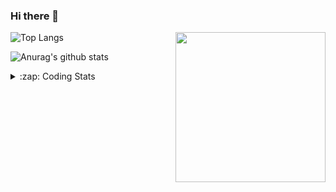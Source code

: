 ### Hi there 👋

<!--
**tao8687/tao8687** is a ✨ _special_ ✨ repository because its `README.md` (this file) appears on your GitHub profile.

Here are some ideas to get you started:

- 🔭 I’m currently working on ...
- 🌱 I’m currently learning ...
- 👯 I’m looking to collaborate on ...
- 🤔 I’m looking for help with ...
- 💬 Ask me about ...
- 📫 How to reach me: ...
- 😄 Pronouns: ...
- ⚡ Fun fact: ...
-->

<img align='right' src="https://media.giphy.com/media/M9gbBd9nbDrOTu1Mqx/giphy.gif" width="240">

  
![Top Langs](https://github-readme-stats.vercel.app/api/top-langs/?username=tao8687&layout=compact&title_color=23238E&text_color=A67D3D)

![Anurag's github stats](https://github-readme-stats.vercel.app/api?username=tao8687&show_icons=true&&text_color=A67D3D&title_color=23238E&show_icons=false&count_private=true&hide=stars)

<details>
  <summary>:zap: Coding Stats</summary>
  <br>
    
<!--START_SECTION:waka-->

```txt
From: 28 May 2025 - To: 04 June 2025

C               1 hr 34 mins    ███████▓░░░░░░░░░░░░░░░░░   30.14 %
CMake           45 mins         ███▓░░░░░░░░░░░░░░░░░░░░░   14.49 %
Dart            36 mins         ███░░░░░░░░░░░░░░░░░░░░░░   11.59 %
Python          24 mins         ██░░░░░░░░░░░░░░░░░░░░░░░   07.75 %
C++             23 mins         ██░░░░░░░░░░░░░░░░░░░░░░░   07.35 %
```

<!--END_SECTION:waka-->
</details>
